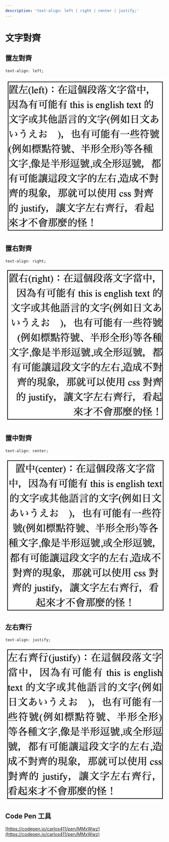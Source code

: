 ```yaml
---
description: 'text-align: left | right | center | justify;'
---
```


# 文字對齊

## 置左對齊

```css
text-align: left;
```

![&#x5716;&#x4E00;&#xFF1A;&#x6587;&#x5B57;&#x7F6E;&#x5DE6;&#x5C0D;&#x9F4A;](../../.gitbook/assets/text_align_left.png)

## 置右對齊

```css
text-align: right;
```

![&#x5716;&#x4E8C;&#xFF1A;&#x6587;&#x5B57;&#x7F6E;&#x53F3;&#x5C0D;&#x9F4A;](../../.gitbook/assets/text_align_right.png)

## 置中對齊

```css
text-align: center;
```

![&#x5716;&#x4E09;&#xFF1A;&#x6587;&#x5B57;&#x7F6E;&#x4E2D;&#x5C0D;&#x9F4A;](../../.gitbook/assets/text_align_center.png)

## 左右齊行

```css
text-align: justify;
```

![&#x5716;&#x56DB;&#xFF1A;&#x6587;&#x5B57;&#x5DE6;&#x53F3;&#x9F4A;&#x884C;](../../.gitbook/assets/text_align_justify.png)

## Code Pen 工具

[https://codepen.io/carlos411/pen/MMxWwz](https://codepen.io/carlos411/pen/MMxWwz)

